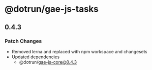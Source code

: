 # @dotrun/gae-js-tasks

## 0.4.3
### Patch Changes

- Removed lerna and replaced with npm workspace and changesets
- Updated dependencies
  - @dotrun/gae-js-core@0.4.3
